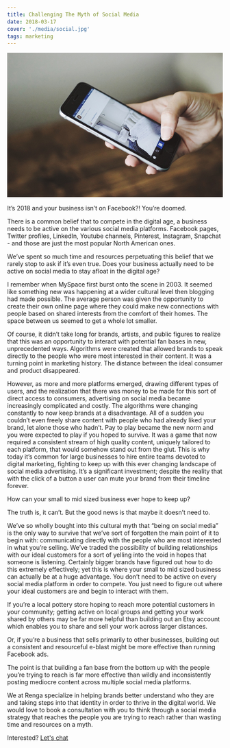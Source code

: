 ```yaml
---
title: Challenging The Myth of Social Media
date: 2018-03-17
cover: './media/social.jpg'
tags: marketing
---
```


![](./media/social.jpg)

It’s 2018 and your business isn’t on Facebook?! You’re doomed.

There is a common belief that to compete in the digital age, a business needs to be active on the various social media platforms. Facebook pages, Twitter profiles, LinkedIn, Youtube channels, Pinterest, Instagram, Snapchat - and those are just the most popular North American ones.

We’ve spent so much time and resources perpetuating this belief that we rarely stop to ask if it’s even true. Does your business actually need to be active on social media to stay afloat in the digital age?

I remember when MySpace first burst onto the scene in 2003. It seemed like something new was happening at a wider cultural level then blogging had made possible. The average person was given the opportunity to create their own online page where they could make new connections with people based on shared interests from the comfort of their homes. The space between us seemed to get a whole lot smaller.

Of course, it didn’t take long for brands, artists, and public figures to realize that this was an opportunity to interact with potential fan bases in new, unprecedented ways. Algorithms were created that allowed brands to speak directly to the people who were most interested in their content. It was a turning point in marketing history. The distance between the ideal consumer and product disappeared.

However, as more and more platforms emerged, drawing different types of users, and the realization that there was money to be made for this sort of direct access to consumers, advertising on social media became increasingly complicated and costly. The algorithms were changing constantly to now keep brands at a disadvantage. All of a sudden you couldn’t even freely share content with people who had already liked your brand, let alone those who hadn’t. Pay to play became the new norm and you were expected to play if you hoped to survive. It was a game that now required a consistent stream of high quality content, uniquely tailored to each platform, that would somehow stand out from the glut. This is why today it’s common for large businesses to hire entire teams devoted to digital marketing, fighting to keep up with this ever changing landscape of social media advertising. It’s a significant investment; despite the reality that with the click of a button a user can mute your brand from their timeline forever.

How can your small to mid sized business ever hope to keep up?

The truth is, it can’t. But the good news is that maybe it doesn’t need to.

We’ve so wholly bought into this cultural myth that “being on social media” is the only way to survive that we’ve sort of forgotten the main point of it to begin with: communicating directly with the people who are most interested in what you’re selling. We’ve traded the possibility of building relationships with our ideal customers for a sort of yelling into the void in hopes that someone is listening. Certainly bigger brands have figured out how to do this extremely effectively; yet this is where your small to mid sized business can actually be at a huge advantage. You don’t need to be active on every social media platform in order to compete. You just need to figure out where your ideal customers are and begin to interact with them.

If you’re a local pottery store hoping to reach more potential customers in your community; getting active on local groups and getting your work shared by others may be far more helpful than building out an Etsy account which enables you to share and sell your work across larger distances.

Or, if you’re a business that sells primarily to other businesses, building out a consistent and resourceful e-blast might be more effective than running Facebook ads.

The point is that building a fan base from the bottom up with the people you’re trying to reach is far more effective than wildly and inconsistently posting mediocre content across multiple social media platforms.

We at Renga specialize in helping brands better understand who they are and taking steps into that identity in order to thrive in the digital world. We would love to book a consultation with you to think through a social media strategy that reaches the people you are trying to reach rather than wasting time and resources on a myth.

Interested? [Let's chat](mailto:hello@renga.co)
